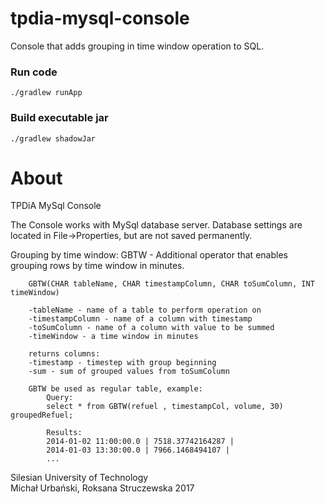 # tpdia-mysql-console
Console that adds grouping in time window operation to SQL.


### Run code
    
```./gradlew runApp```

### Build executable jar
    
```./gradlew shadowJar```
    
    
# About

TPDiA MySql Console

The Console works with MySql database server.
 Database settings are located in File->Properties,
 but are not saved permanently. 

Grouping by time window:
 GBTW - Additional operator that enables grouping 
        rows by time window in minutes. 
                        
        GBTW(CHAR tableName, CHAR timestampColumn, CHAR toSumColumn, INT timeWindow)
        
        -tableName - name of a table to perform operation on
        -timestampColumn - name of a column with timestamp
        -toSumColumn - name of a column with value to be summed
        -timeWindow - a time window in minutes
        
        returns columns: 
        -timestamp - timestep with group beginning
        -sum - sum of grouped values from toSumColumn

        GBTW be used as regular table, example:
            Query:
            select * from GBTW(refuel , timestampCol, volume, 30) groupedRefuel;
            
            Results:
            2014-01-02 11:00:00.0 | 7518.37742164287 | 
            2014-01-03 13:30:00.0 | 7966.1468494107 | 
            ... 
                        
            
Silesian University of Technology        
Michał Urbański,
Roksana Struczewska
2017